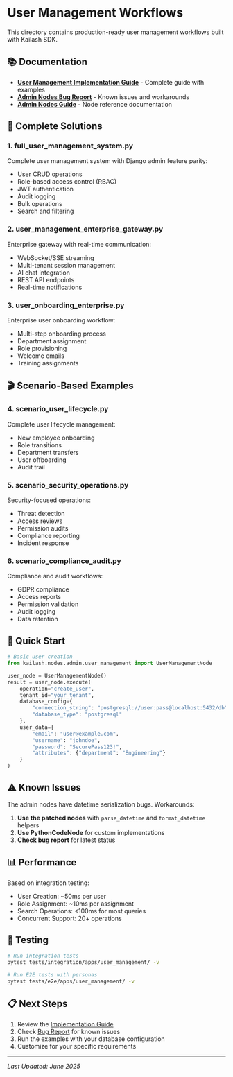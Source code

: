 # User Management Workflows

This directory contains production-ready user management workflows built with Kailash SDK.

## 📚 Documentation

- **[User Management Implementation Guide](../../user-management-implementation-guide.md)** - Complete guide with examples
- **[Admin Nodes Bug Report](../../admin-nodes-bug-report.md)** - Known issues and workarounds
- **[Admin Nodes Guide](../../nodes/admin-nodes-guide.md)** - Node reference documentation

## 🎯 Complete Solutions

### 1. **full_user_management_system.py**
Complete user management system with Django admin feature parity:
- User CRUD operations
- Role-based access control (RBAC)
- JWT authentication
- Audit logging
- Bulk operations
- Search and filtering

### 2. **user_management_enterprise_gateway.py**
Enterprise gateway with real-time communication:
- WebSocket/SSE streaming
- Multi-tenant session management
- AI chat integration
- REST API endpoints
- Real-time notifications

### 3. **user_onboarding_enterprise.py**
Enterprise user onboarding workflow:
- Multi-step onboarding process
- Department assignment
- Role provisioning
- Welcome emails
- Training assignments

## 🎬 Scenario-Based Examples

### 4. **scenario_user_lifecycle.py**
Complete user lifecycle management:
- New employee onboarding
- Role transitions
- Department transfers
- User offboarding
- Audit trail

### 5. **scenario_security_operations.py**
Security-focused operations:
- Threat detection
- Access reviews
- Permission audits
- Compliance reporting
- Incident response

### 6. **scenario_compliance_audit.py**
Compliance and audit workflows:
- GDPR compliance
- Access reports
- Permission validation
- Audit logging
- Data retention

## 🔧 Quick Start

```python
# Basic user creation
from kailash.nodes.admin.user_management import UserManagementNode

user_node = UserManagementNode()
result = user_node.execute(
    operation="create_user",
    tenant_id="your_tenant",
    database_config={
        "connection_string": "postgresql://user:pass@localhost:5432/db",
        "database_type": "postgresql"
    },
    user_data={
        "email": "user@example.com",
        "username": "johndoe",
        "password": "SecurePass123!",
        "attributes": {"department": "Engineering"}
    }
)
```

## ⚠️ Known Issues

The admin nodes have datetime serialization bugs. Workarounds:

1. **Use the patched nodes** with `parse_datetime` and `format_datetime` helpers
2. **Use PythonCodeNode** for custom implementations
3. **Check bug report** for latest status

## 📊 Performance

Based on integration testing:
- User Creation: ~50ms per user
- Role Assignment: ~10ms per assignment
- Search Operations: <100ms for most queries
- Concurrent Support: 20+ operations

## 🧪 Testing

```bash
# Run integration tests
pytest tests/integration/apps/user_management/ -v

# Run E2E tests with personas
pytest tests/e2e/apps/user_management/ -v
```

## 📋 Next Steps

1. Review the [Implementation Guide](../../user-management-implementation-guide.md)
2. Check [Bug Report](../../admin-nodes-bug-report.md) for known issues
3. Run the examples with your database configuration
4. Customize for your specific requirements

---

*Last Updated: June 2025*
